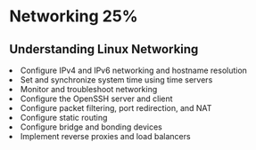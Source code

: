 <h1> Networking 25%</h1>

<h2>Understanding Linux Networking</h2>
<li>Configure IPv4 and IPv6 networking and hostname resolution </li>
<li>Set and synchronize system time using time servers </li>
<li>Monitor and troubleshoot networking </li>
<li>Configure the OpenSSH server and client </li>
<li>Configure packet filtering, port redirection, and NAT </li>
<li>Configure static routing </li>
<li>Configure bridge and bonding devices </li>
<li>Implement reverse proxies and load balancers </li>
<br>